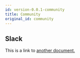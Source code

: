 ```yaml
---
id: version-0.0.1-community
title: Community
original_id: community
---
```


## Slack
This is a link to [another document.](intro_concept/intro/mission.md)  
